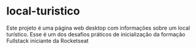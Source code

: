 # local-turistico
Este projeto é uma página web desktop com informações sobre um local turístico. Esse é um dos desafios práticos de inicialização da formação Fullstack iniciante da Rocketseat
